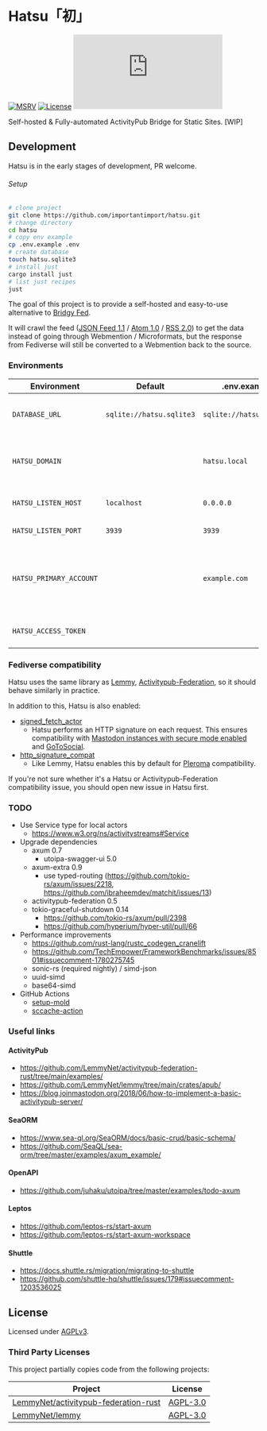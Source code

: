 # Hatsu「初」

[![MSRV](https://img.shields.io/badge/rust-1.70%2B-red)](.clippy.toml)
[![License](https://img.shields.io/github/license/importantimport/hatsu)](LICENSE)
[![Matrix](https://img.shields.io/matrix/importantimport%3Amatrix.org)](https://matrix.to/#/#importantimport:matrix.org)

Self-hosted & Fully-automated ActivityPub Bridge for Static Sites. [WIP]

## Development

Hatsu is in the early stages of development, PR welcome.

###### Setup

```bash
# clone project
git clone https://github.com/importantimport/hatsu.git
# change directory
cd hatsu
# copy env example
cp .env.example .env
# create database
touch hatsu.sqlite3
# install just
cargo install just
# list just recipes
just
```

<!-- ###### Cargo

```bash
# run
cargo run
# build (debug)
cargo build
# build (release)
cargo build --release
# install
cargo install
# lint
cargo clippy
# lint fix
cargo clippy --fix
# format
cargo fmt
```

###### Docker

```bash
# docker build
docker build .
# docker compose up
docker-compose up -d
```

###### ORM (optional)

```bash
# install sea-orm-cli
cargo install sea-orm-cli
# migrate
sea-orm-cli migrate up
# generate entity
sea-orm-cli generate entity -o src/entities/models
``` -->

The goal of this project is to provide a self-hosted and easy-to-use alternative to [Bridgy Fed](https://github.com/snarfed/bridgy-fed).

It will crawl the feed ([JSON Feed 1.1](https://jsonfeed.org/version/1.1) / [Atom 1.0](https://validator.w3.org/feed/docs/atom.html) / [RSS 2.0](https://www.rssboard.org/rss-specification)) to get the data instead of going through Webmention / Microformats, but the response from Fediverse will still be converted to a Webmention back to the source.

### Environments

| Environment             | Default                  | .env.example             | Remarks                                                                                                                                                   |
| ----------------------- | ------------------------ | ------------------------ | --------------------------------------------------------------------------------------------------------------------------------------------------------- |
| `DATABASE_URL`          | `sqlite://hatsu.sqlite3` | `sqlite://hatsu.sqlite3` | Should be a valid `sqlite://` or `postgres://` URL. see [sea-ql.org](https://www.sea-ql.org/SeaORM/docs/install-and-config/connection/#connection-string) |
| `HATSU_DOMAIN`          |                          | `hatsu.local`            | The domain name you assigned to this Hatsu instance. For example, `hatsu.example.com`                                                                     |
| `HATSU_LISTEN_HOST`     | `localhost`              | `0.0.0.0`                | The hostname on which Hatsu is listening.                                                                                                                 |
| `HATSU_LISTEN_PORT`     | `3939`                   | `3939`                   | The port on which Hatsu is listening.                                                                                                                     |
| `HATSU_PRIMARY_ACCOUNT` |                          | `example.com`            | The primary account for this Hatsu instance, which cannot be removed and is used as a `signed_fetch_actor`.                                               |
| `HATSU_ACCESS_TOKEN`    |                          |                          | For accessing Admin API. (optional)                                                                                                                       |

### Fediverse compatibility

Hatsu uses the same library as [Lemmy](https://github.com/LemmyNet/lemmy), [Activitypub-Federation](https://github.com/LemmyNet/activitypub-federation-rust), so it should behave similarly in practice.

In addition to this, Hatsu is also enabled:

- [signed_fetch_actor](https://docs.rs/activitypub_federation/latest/activitypub_federation/config/struct.FederationConfigBuilder.html#method.signed_fetch_actor)
  - Hatsu performs an HTTP signature on each request. This ensures compatibility with [Mastodon instances with secure mode enabled](https://docs.joinmastodon.org/admin/config/#authorized_fetch) and [GoToSocial](https://docs.gotosocial.org/en/latest/federation/federating_with_gotosocial/#access-control).
- [http_signature_compat](https://docs.rs/activitypub_federation/latest/activitypub_federation/config/struct.FederationConfigBuilder.html#method.http_signature_compat)
  - Like Lemmy, Hatsu enables this by default for [Pleroma](https://git.pleroma.social/pleroma/pleroma/-/issues/2939) compatibility.

If you're not sure whether it's a Hatsu or Activitypub-Federation compatibility issue, you should open new issue in Hatsu first.

### TODO

- Use Service type for local actors
  - https://www.w3.org/ns/activitystreams#Service
- Upgrade dependencies
  - axum 0.7
    - utoipa-swagger-ui 5.0
  - axum-extra 0.9
    - use typed-routing (https://github.com/tokio-rs/axum/issues/2218, https://github.com/ibraheemdev/matchit/issues/13)
  - activitypub-federation 0.5
  - tokio-graceful-shutdown 0.14
    - https://github.com/tokio-rs/axum/pull/2398
    - https://github.com/hyperium/hyper-util/pull/66
- Performance improvements
  - https://github.com/rust-lang/rustc_codegen_cranelift
  - https://github.com/TechEmpower/FrameworkBenchmarks/issues/8501#issuecomment-1780275745
  - sonic-rs (required nightly) / simd-json
  - uuid-simd
  - base64-simd
- GitHub Actions
  - [setup-mold](https://github.com/rui314/setup-mold)
  - [sccache-action](https://github.com/Mozilla-Actions/sccache-action)

### Useful links

#### ActivityPub

- https://github.com/LemmyNet/activitypub-federation-rust/tree/main/examples/
- https://github.com/LemmyNet/lemmy/tree/main/crates/apub/
- https://blog.joinmastodon.org/2018/06/how-to-implement-a-basic-activitypub-server/

#### SeaORM

- https://www.sea-ql.org/SeaORM/docs/basic-crud/basic-schema/
- https://github.com/SeaQL/sea-orm/tree/master/examples/axum_example/

#### OpenAPI

- https://github.com/juhaku/utoipa/tree/master/examples/todo-axum

#### Leptos

- https://github.com/leptos-rs/start-axum
- https://github.com/leptos-rs/start-axum-workspace

#### Shuttle

- https://docs.shuttle.rs/migration/migrating-to-shuttle
- https://github.com/shuttle-hq/shuttle/issues/179#issuecomment-1203536025

## License

Licensed under [AGPLv3](LICENSE).

### Third Party Licenses

This project partially copies code from the following projects:

| Project                                                                                         | License                                                                               |
| ----------------------------------------------------------------------------------------------- | ------------------------------------------------------------------------------------- |
| [LemmyNet/activitypub-federation-rust](https://github.com/LemmyNet/activitypub-federation-rust) | [AGPL-3.0](https://github.com/LemmyNet/activitypub-federation-rust/blob/main/LICENSE) |
| [LemmyNet/lemmy](https://github.com/LemmyNet/lemmy)                                             | [AGPL-3.0](https://github.com/LemmyNet/lemmy/blob/main/LICENSE)                       |
